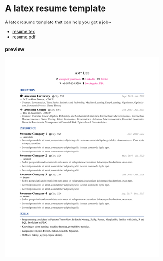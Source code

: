 # A latex resume template

A latex resume template that can help you get a job~

- [resume.tex](resume.tex)
- [resume.pdf](resume.pdf)

### preview

<img src="resume.png" alt="latex resume template" width="700"> 